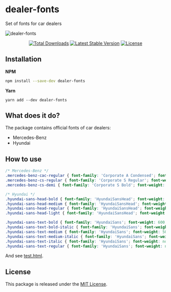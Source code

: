 # dealer-fonts

Set of fonts for car dealers

![dealer-fonts](https://user-images.githubusercontent.com/10347617/43892308-45fc1eb8-9bd4-11e8-8659-6ae4301658cd.png)

<p align="center">
    <a href="https://www.npmjs.com/package/dealer-fonts"><img src="https://img.shields.io/npm/dt/dealer-fonts.svg?style=flat-square" alt="Total Downloads" /></a>
    <a href="https://www.npmjs.com/package/dealer-fonts"><img src="https://img.shields.io/npm/v/dealer-fonts.svg?style=flat-square" alt="Latest Stable Version" /></a>
    <a href="LICENSE"><img src="https://img.shields.io/npm/l/dealer-fonts.svg?style=flat-square" alt="License" /></a>
</p>

## Installation

**NPM**
```bash
npm install --save-dev dealer-fonts
```

**Yarn**
```
yarn add --dev dealer-fonts
```


## What does it do?

The package contains official fonts of car dealers:

* Mercedes-Benz
* Hyundai


## How to use

```css
/* Mercedes-Benz */
.mercedes-benz-cac-regular { font-family: 'Corporate A Condensed'; font-weight: 400; font-size: 30px;}
.mercedes-benz-cs-regular { font-family: 'Corporate S Regular'; font-weight: 400;}
.mercedes-benz-cs-demi { font-family: 'Corporate S Bold'; font-weight: 600;}

/* Hyundai */
.hyundai-sans-head-bold { font-family: 'HyundaiSansHead'; font-weight: 700; font-style: normal; font-size: 30px}
.hyundai-sans-head-medium { font-family: 'HyundaiSansHead'; font-weight: 500; font-style: normal; font-size: 30px}
.hyundai-sans-head-regular { font-family: 'HyundaiSansHead'; font-weight: normal; font-style: normal; font-size: 30px}
.hyundai-sans-head-light { font-family: 'HyundaiSansHead'; font-weight: 300; font-style: normal; font-size: 30px}

.hyundai-sans-text-bold { font-family: 'HyundaiSans'; font-weight: 600; font-style: normal;}
.hyundai-sans-text-bold-italic { font-family: 'HyundaiSans'; font-weight: 600; font-style: italic;}
.hyundai-sans-text-medium { font-family: 'HyundaiSans'; font-weight: 500; font-style: normal;}
.hyundai-sans-text-medium-italic { font-family: 'HyundaiSans'; font-weight: 500; font-style: italic;}
.hyundai-sans-text-italic { font-family: 'HyundaiSans'; font-weight: normal; font-style: italic;}
.hyundai-sans-text-regular { font-family: 'HyundaiSans'; font-weight: normal; font-style: normal;}
```

And see [test.html](dist/test.html).


## License

This package is released under the [MIT License](LICENSE).
